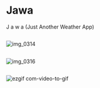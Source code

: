 # Jawa
J a w a (Just Another Weather App)
##
![img_0314](https://cloud.githubusercontent.com/assets/8016341/16428471/6150a32a-3db5-11e6-8817-9edce12430ad.jpeg)

##
![img_0316](https://cloud.githubusercontent.com/assets/8016341/16428478/68c5804e-3db5-11e6-84c1-eb70432e575a.jpeg)

##
![ezgif com-video-to-gif](https://cloud.githubusercontent.com/assets/8016341/16429356/ae37fe46-3db9-11e6-8b7d-859a6e2381b4.gif)


